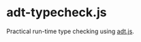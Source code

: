 # adt-typecheck.js

Practical run-time type checking using [adt.js](https://github.com/rehno-lindeque/adt.js).
